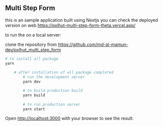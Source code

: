 
## Multi Step Form 
this is an sample application built using Nextjs 
you can check the deployed version on 
web https://pxlhut-multi-step-form-theta.vercel.app/




to run the on a local server:

clone the repository from https://github.com/md-al-mamun-dev/pxlhut_multi_step_form

```bash
# to install all package 
yarn
    
    # after installation of all package completed
        # run the development server 
        yarn dev

        # to build production build 
        yarn build 
        
        # to run production server
        yarn start

```

Open [http://localhost:3000](http://localhost:3000) with your browser to see the result.



